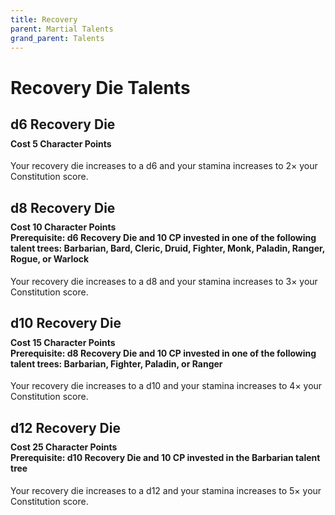 ```yaml
---
title: Recovery
parent: Martial Talents
grand_parent: Talents
---
```


# Recovery Die Talents

## d6 Recovery Die

<div style="margin-top:-10px;"></div>

#### **Cost** 5 Character Points
Your recovery die increases to a d6 and your stamina increases to 2× your Constitution score.

## d8 Recovery Die

<div style="margin-top:-10px;"></div>

#### **Cost** 10 Character Points<br>**Prerequisite:** d6 Recovery Die and 10 CP invested in one of the following talent trees: Barbarian, Bard, Cleric, Druid, Fighter, Monk, Paladin, Ranger, Rogue, or Warlock
Your recovery die increases to a d8 and your stamina increases to 3× your Constitution score.

## d10 Recovery Die

<div style="margin-top:-10px;"></div>

#### **Cost** 15 Character Points<br>**Prerequisite:** d8 Recovery Die and 10 CP invested in one of the following talent trees: Barbarian, Fighter, Paladin, or Ranger
Your recovery die increases to a d10 and your stamina increases to 4× your Constitution score.

## d12 Recovery Die

<div style="margin-top:-10px;"></div>

#### **Cost** 25 Character Points<br>**Prerequisite:** d10 Recovery Die and 10 CP invested in the Barbarian talent tree
Your recovery die increases to a d12 and your stamina increases to 5× your Constitution score.
